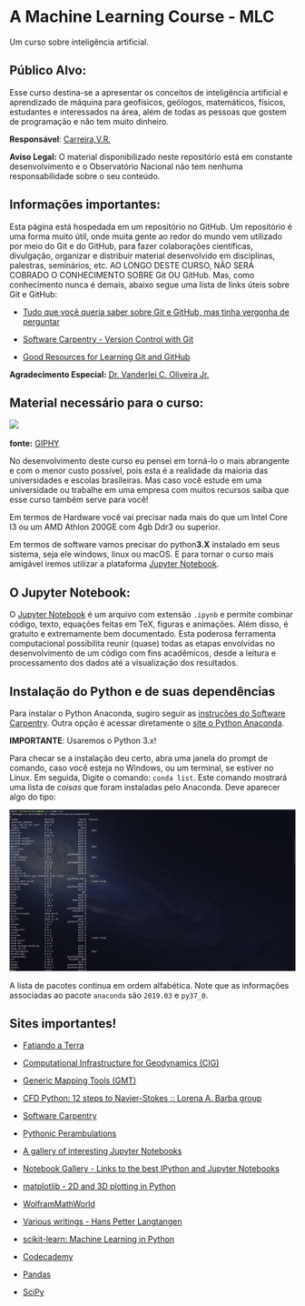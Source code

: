 # A Machine Learning Course - MLC
Um curso sobre inteligência artificial.    

## Público Alvo:
 Esse curso destina-se a apresentar os conceitos de inteligência artificial e aprendizado de máquina para geofísicos, geólogos, matemáticos, físicos, estudantes e interessados na área, além de todas as pessoas que gostem de programação e não tem muito dinheiro.

**Responsável**: [Carreira,V.R.](http://lattes.cnpq.br/9663791782095105)

**Aviso Legal:** O material disponibilizado neste repositório está em constante desenvolvimento e o Observatório Nacional não tem nenhuma responsabilidade sobre o seu conteúdo.

## Informações importantes:

Esta página está hospedada em um repositório no GitHub. Um repositório é uma forma muito útil, 
onde muita gente ao redor do mundo vem utilizado por meio do Git e do GitHub, para
fazer colaborações científicas, divulgação, organizar e distribuir
material desenvolvido em disciplinas, palestras, seminários, etc.
AO LONGO DESTE CURSO, NÃO SERÁ COBRADO O CONHECIMENTO SOBRE Git OU
GitHub. Mas, como conhecimento nunca é demais, abaixo segue uma
lista de links úteis sobre Git e GitHub:

* [Tudo que você queria saber sobre Git e GitHub, mas tinha vergonha de perguntar](http://tableless.com.br/tudo-que-voce-queria-saber-sobre-git-e-github-mas-tinha-vergonha-de-perguntar/)

* [Software Carpentry - Version Control with Git](http://swcarpentry.github.io/git-novice/)

* [Good Resources for Learning Git and GitHub](https://help.github.com/articles/good-resources-for-learning-git-and-github/)


**Agradecimento Especial:** [Dr. Vanderlei C. Oliveira Jr.](http://www.pinga-lab.org/people/oliveira-jr.html)


## Material necessário para o curso:

<img src = 'https://media.giphy.com/media/3o6UB5RrlQuMfZp82Y/giphy.gif' width = 700>

**fonte:** [GIPHY](https://media.giphy.com/media/tvGOBZKNEX0ac/giphy.gif)


No desenvolvimento deste curso eu pensei em torná-lo o mais abrangente e com o menor custo possível, pois esta é a realidade da maioria das universidades e escolas brasileiras. Mas caso você estude em uma universidade ou trabalhe em uma empresa com muitos recursos saiba que esse curso também serve para você! 

Em termos de Hardware você vai precisar nada mais do que um Intel Core I3 ou um AMD Athlon 200GE com 4gb Ddr3 ou superior. 

Em termos de software vamos precisar do python**3.X** instalado em seus sistema, seja ele windows, linux ou macOS. E para tornar o curso mais amigável iremos utilizar a plataforma [Jupyter Notebook](https://jupyter.org/).

## O Jupyter Notebook:

O [Jupyter Notebook](https://jupyter.org/) é um
arquivo com extensão `.ipynb` e permite combinar código, texto, equações feitas
em TeX, figuras e animações. Além disso, é gratuito e extremamente bem
documentado. Esta poderosa ferramenta computacional possibilita reunir (quase)
todas as etapas envolvidas no desenvolvimento de um código com fins acadêmicos,
desde a leitura e processamento dos dados até a visualização dos resultados.


## Instalação do Python e de suas dependências

Para instalar o Python Anaconda, sugiro
seguir as [instruções do Software Carpentry](https://carpentries.github.io/workshop-template/#python).
Outra opção é acessar diretamente o [site o Python Anaconda](https://www.anaconda.com/distribution/#download-section).

**IMPORTANTE**: Usaremos o Python 3.x!

Para checar se a instalação deu certo, abra uma janela do prompt de comando,
caso você esteja no Windows, ou um terminal, se estiver no Linux. Em seguida,
Digite o comando: `conda list`. Este comando mostrará uma lista de *coisas* que
foram instaladas pelo Anaconda. Deve aparecer algo do tipo:

 <img src='conda-list.png' width = 700>

 A lista de pacotes continua em ordem alfabética. Note que as informações
 associadas ao pacote `anaconda` são `2019.03` e `py37_0`.



## Sites importantes!

 * [Fatiando a Terra](http://www.fatiando.org/index.html)

 * [Computational Infrastructure for Geodynamics (CIG)](http://geodynamics.org/cig/)

 * [Generic Mapping Tools (GMT)](http://gmt.soest.hawaii.edu/projects/gmt/wiki)

 * [CFD Python: 12 steps to Navier-Stokes :: Lorena A. Barba group](http://lorenabarba.com/blog/cfd-python-12-steps-to-navier-stokes/)

 * [Software Carpentry](http://software-carpentry.org/index.html)

 * [Pythonic Perambulations](https://jakevdp.github.io/)

 * [A gallery of interesting Jupyter Notebooks](https://github.com/jupyter/jupyter/wiki/A-gallery-of-interesting-Jupyter-Notebooks)

 * [Notebook Gallery - Links to the best IPython and Jupyter Notebooks](http://nb.bianp.net/sort/views/)

 * [matplotlib - 2D and 3D plotting in Python](http://nbviewer.jupyter.org/github/jrjohansson/scientific-python-lectures/blob/master/Lecture-4-Matplotlib.ipynb)

 * [WolframMathWorld](http://mathworld.wolfram.com/)

 * [Various writings - Hans Petter Langtangen](http://hplgit.github.io/)

 * [scikit-learn: Machine Learning in Python](http://scikit-learn.org/stable/index.html)

 * [Codecademy](https://www.codecademy.com/about)

 * [Pandas](http://pandas.pydata.org/)

 * [SciPy](https://scipy.org/about.html)
